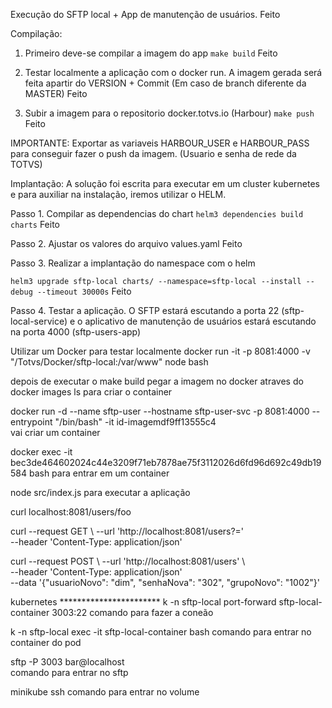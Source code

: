 Execução do SFTP local + App de manutenção de usuários.
Feito

Compilação:
1. Primeiro deve-se compilar a imagem do app
`make build`
Feito

2. Testar localmente a aplicação com o docker run. A imagem gerada será feita apartir do VERSION + Commit (Em caso de branch diferente da MASTER)
Feito

3. Subir a imagem para o repositorio docker.totvs.io (Harbour)
`make push`
Feito

  IMPORTANTE:
  Exportar as variaveis HARBOUR_USER e HARBOUR_PASS para conseguir fazer o push da imagem. (Usuario e senha de rede da TOTVS)

Implantação:
A solução foi escrita para executar em um cluster kubernetes e para auxiliar na instalação, iremos utilizar o HELM.

Passo 1. Compilar as dependencias do chart
`helm3 dependencies build charts`
Feito

Passo 2. Ajustar os valores do arquivo values.yaml
Feito

Passo 3. Realizar a implantação do namespace com o helm

`helm3 upgrade sftp-local charts/ --namespace=sftp-local --install --debug --timeout 30000s`
Feito

Passo 4. Testar a aplicação. 
O SFTP estará escutando a porta 22 (sftp-local-service)
e o aplicativo de manutenção de usuários estará escutando na porta 4000 (sftp-users-app)

Utilizar um Docker para testar localmente
docker run -it -p 8081:4000 -v "/Totvs/Docker/sftp-local:/var/www" node bash 

depois de executar o make build
pegar a imagem no docker atraves do docker images ls para criar o container

docker run -d --name sftp-user --hostname sftp-user-svc -p 8081:4000 --entrypoint "/bin/bash" -it id-imagemdf9ff13555c4             
vai criar um container 

docker exec -it bec3de464602024c44e3209f71eb7878ae75f3112026d6fd96d692c49db19584 bash
para entrar em um container

node src/index.js 
para executar a aplicação

curl localhost:8081/users/foo 

curl --request GET \ 
  --url 'http://localhost:8081/users?=' \
  --header 'Content-Type: application/json'  


curl --request POST \ 
  --url 'http://localhost:8081/users' \  
  --header 'Content-Type: application/json' \
  --data '{"usuarioNovo": "dim", "senhaNova": "302", "grupoNovo": "1002"}'

kubernetes ***********************
k -n sftp-local port-forward sftp-local-container 3003:22
comando para fazer a coneão

k -n sftp-local exec -it sftp-local-container bash
comando para entrar no container do pod

sftp -P 3003 bar@localhost  
comando para entrar no sftp

minikube ssh 
comando para entrar no volume